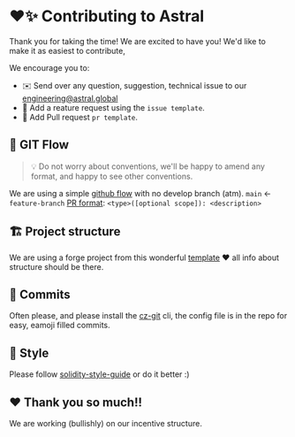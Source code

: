 # ❤️:sparkles: Contributing to Astral

Thank you for taking the time! We are excited to have you! We'd like to make it as easiest to contribute,

We encourage you to:

- ✉️ Send over any question, suggestion, technical issue to our [engineering@astral.global](engineering@astral.global)
- 🚀 Add a reature request using the `issue template`.
- 🦸 Add Pull request `pr template`.

## 🌿 GIT Flow

> 💡 Do not worry about conventions, we'll be happy to amend any format, and happy to see other conventions.

We are using a simple [github flow](https://githubflow.github.io/) with no develop branch (atm). `main` <- `feature-branch`
[PR format](https://flank.github.io/flank/pr_titles/): `<type>([optional scope]): <description>`

## 🏗️ Project structure

We are using a forge project from this wonderful [template](https://github.com/PaulRBerg/foundry-template) ❤️ all info about structure
should be there.

## 📓 Commits

Often please, and please install the [cz-git](https://github.com/Zhengqbbb/cz-git) cli, the config file is in the repo for easy, eamoji
filled commits.

## 💅 Style

Please follow [solidity-style-guide](https://github.com/ethereum/solidity/blob/develop/docs/style-guide.rst) or do it better :)

## ❤️ Thank you so much!!

We are working (bullishly) on our incentive structure.
